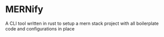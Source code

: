 # MERNify
A CLI tool written in rust to setup a mern stack project with all boilerplate code and configurations in place
